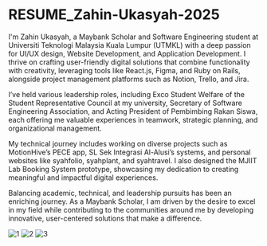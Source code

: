# RESUME_Zahin-Ukasyah-2025
I'm Zahin Ukasyah, a Maybank Scholar and Software Engineering student at Universiti Teknologi Malaysia Kuala Lumpur (UTMKL) with a deep passion for UI/UX design, Website Development, and Application Development. I thrive on crafting user-friendly digital solutions that combine functionality with creativity, leveraging tools like React.js, Figma, and Ruby on Rails, alongside project management platforms such as Notion, Trello, and Jira.

I’ve held various leadership roles, including Exco Student Welfare of the Student Representative Council at my university, Secretary of Software Engineering Association, and Acting President of Pembimbing Rakan Siswa, each offering me valuable experiences in teamwork, strategic planning, and organizational management.

My technical journey includes working on diverse projects such as MotionHive’s PECE app, SL Sek Integrasi Al-Alusi’s systems, and personal websites like syahfolio, syahplant, and syahtravel. I also designed the MJIIT Lab Booking System prototype, showcasing my dedication to creating meaningful and impactful digital experiences.

Balancing academic, technical, and leadership pursuits has been an enriching journey. As a Maybank Scholar, I am driven by the desire to excel in my field while contributing to the communities around me by developing innovative, user-centered solutions that make a difference.

![1](https://github.com/user-attachments/assets/552f0711-dc20-4bfa-a3db-4e5fc96bb375)
![2](https://github.com/user-attachments/assets/d70987b5-94ba-49c7-a0b5-769114abdf82)
![3](https://github.com/user-attachments/assets/d48c8e24-9d24-432d-bef2-f681a7dd06a3)

